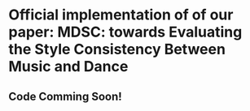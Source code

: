 # Official implementation of of our paper: **MDSC: towards Evaluating the Style Consistency Between Music and Dance**

## Code Comming Soon!
